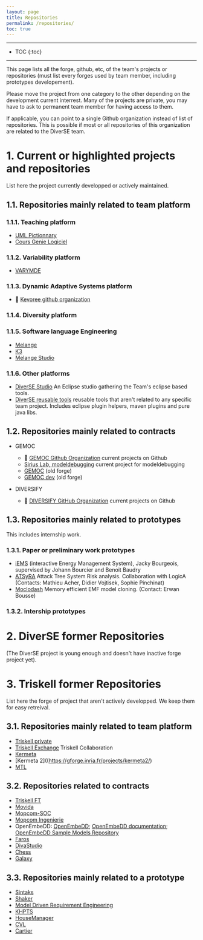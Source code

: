 ```yaml
---
layout: page
title: Repositories
permalink: /repositories/
toc: true
---
```


------------------
* TOC
{:toc}
------------------

This page lists  all the forge, github, etc, of the team's projects or repositories (must list every forges used by team member, including prototypes developement).

Please move the project from one category to the other depending on the development current interrest.
Many of the projects are private, you may have to ask to permanent team member for having access to them.

If applicable, you can point to a single Github organization instead of list of repositories. This is possible if most or all  repositories of this organization are related to the DiverSE team.

# 1. Current or highlighted projects and repositories
List here the project currently developped or actively maintained.

## 1.1. Repositories mainly related to team platform 

### 1.1.1. Teaching platform
* [UML Pictionnary](https://gforge.inria.fr/projects/uml-pictionary)
* [Cours Genie Logiciel](https://gforge.inria.fr/projects/cours-gl/)

### 1.1.2. Variability platform
* [VARYMDE](https://gforge.inria.fr/projects/varymde/)

### 1.1.3. Dynamic Adaptive Systems platform
* :open_file_folder: [Kevoree github organization](https://github.com/kevoree)

### 1.1.4. Diversity platform

### 1.1.5. Software language Engineering
* [Melange](https://github.com/diverse-project/melange)
* [K3](https://github.com/diverse-project/k3)
* [Melange Studio](https://github.com/diverse-project/melange-studio)
 
### 1.1.6. Other platforms
* [DiverSE Studio](https://github.com/diverse-project/diverse-studio)  An Eclipse studio gathering the Team's eclipse based tools.
* [DiverSE reusable tools](https://github.com/diverse-project/tools)  reusable tools that aren't related to any specific team project. Includes eclipse plugin helpers, maven plugins and pure java libs.

## 1.2. Repositories mainly related to contracts 
* GEMOC
  * :open_file_folder: [GEMOC Github Organization](https://github.com/gemoc) current projects on Github
  * [Sirius Lab, modeldebugging](https://github.com/SiriusLab/ModelDebugging) current project for modeldebugging
  * [GEMOC](https://gforge.inria.fr/projects/gemoc/) (old forge)
  * [GEMOC dev](https://gforge.inria.fr/projects/gemoc-dev/) (old forge)

* DIVERSIFY
  * :open_file_folder: [DIVERSIFY GitHub Organization](https://github.com/DIVERSIFY-project) current projects on Github

## 1.3. Repositories mainly related to prototypes 
This includes internship work.

### 1.3.1. Paper or preliminary work prototypes

* [iEMS](https://bitbucket.org/jackybourgeois/iems-core) (interactive Energy Management System), Jacky Bourgeois, supervised by Johann Bourcier and Benoit Baudry
* [ATSyRA](https://gforge.inria.fr/projects/building/) Attack Tree System Risk analysis. Collaboration with LogicA (Contacts: Mathieu Acher, Didier Vojtisek, Sophie Pinchinat)
* [Moclodash](https://gforge.inria.fr/projects/moclodash/)  Memory efficient EMF model cloning. (Contact: Erwan Bousse)

### 1.3.2. Intership prototypes

# 2. DiverSE former Repositories 
(The DiverSE project is young enough and doesn't have inactive forge project yet).

# 3. Triskell former Repositories 
List here the forge of project that aren't actively developped. We keep them for easy retreival.

## 3.1. Repositories mainly related to team platform 
* [Triskell private](https://gforge.inria.fr/projects/triskellprivate)
* [Triskell Exchange](https://gforge.inria.fr/projects/triskellexchang/)  Triskell Collaboration
* [Kermeta](https://gforge.inria.fr/projects/kermeta/)
* [Kermeta 2]((https://gforge.inria.fr/projects/kermeta2/)
* [MTL](https://gforge.inria.fr/projects/mtl/)

## 3.2. Repositories related to contracts 
* [Triskell FT](https://gforge.inria.fr/projects/triskellft/)
* [Movida](https://gforge.inria.fr/projects/movida/)
* [Mopcom-SOC](https://gforge.inria.fr/projects/mopcomsoc/)
* [Mopcom Ingenierie](https://gforge.inria.fr/projects/mopcom-i/)
* OpenEmbeDD:   [OpenEmbeDD](https://gforge.inria.fr/projects/openembedd/); [OpenEmbeDD documentation](https://gforge.inria.fr/projects/openembedd-doc/); [OpenEmbeDD Sample Models Repository](https://gforge.inria.fr/projects/openembedd-rep/)
* [Faros](https://gforge.inria.fr/projects/faros/)
* [DivaStudio](https://gforge.inria.fr/projects/divastudio/)
* [Chess](https://gforge.inria.fr/projects/chess/)
* [Galaxy](https://gforge.inria.fr/projects/galaxy/)

## 3.3. Repositories mainly related to a prototype 
* [Sintaks](https://gforge.inria.fr/projects/sintaks/)
* [Shaker](https://gforge.inria.fr/projects/shaker/)
* [Model Driven Requirement Engineering](https://gforge.inria.fr/projects/mdre/)
* [KHPTS](https://gforge.inria.fr/projects/khpts/)
* [HouseManager](https://gforge.inria.fr/projects/house-manager/)
* [CVL](https://gforge.inria.fr/projects/cvl/)
* [Cartier](https://gforge.inria.fr/projects/cartier/)
 

